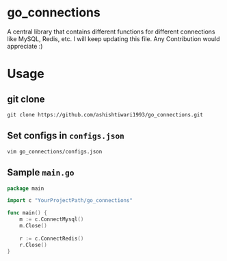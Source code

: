 # go_connections
A central library that contains different functions for different connections like MySQL, Redis, etc. I will keep updating this file. Any Contribution would appreciate :)

# Usage

## git clone
`git clone https://github.com/ashishtiwari1993/go_connections.git`

## Set configs in `configs.json`
`vim go_connections/configs.json`

## Sample `main.go`

```go
package main

import c "YourProjectPath/go_connections"

func main() {
	m := c.ConnectMysql()
	m.Close()
	
	r := c.ConnectRedis()
	r.Close()
}
```
